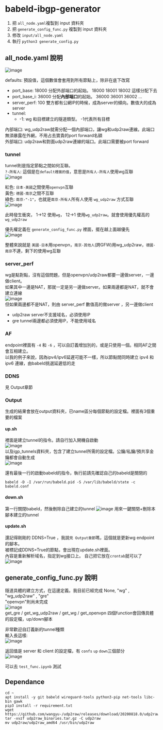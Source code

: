 babeld-ibgp-generator
====

1. 把 `all_node.yaml`複製到 input 資料夾
2. 把 `generate_config_func.py` 複製到 input 資料夾
3. 修改 `input/all_node.yaml`
4. 執行 `python3 generate_config.py`

all_node.yaml 說明
-----
![image](https://user-images.githubusercontent.com/73118488/155201183-3fd2ed49-3f5b-4d8b-951e-f32de2b65d01.png)  

defaults: 預設值，這個數值會套用到所有節點上，除非在底下改寫  

* port_base: 18000 分配外部端口的起始。 18000 18001 18002 這樣分配下去
* port_base_i: 36000 分配**內部端口**的起始。 36000 36001 36002 ...
* server_perf: 100 雙方都有公網IP的時候，成為server的傾向。數值大的成為server
*  tunnel: 
    *  -1: wg 和目標建立的隧道類型。 -1代表所有目標  

內部端口: wg_udp2raw就需分配一個內部端口，讓wg和udp2raw連線。此端口無須暴露在外網，不用占去寶貴的port forward名額  
外部端口: udp2raw和對面udp2raw連線的端口。此端口需要被port forward  

### tunnel
tunnel則是指定節點之間如何互聯。  
`?-所有人`: 這個是在`default裡面的值`，意思是`所有人-所有人`使用wg互聯  
![image](https://user-images.githubusercontent.com/73118488/155415520-373420a7-d049-464f-a838-c375758e3d66.png)  
  
紅色: `日本-美國`之間使用`openvpn`互聯  
黃色: `德國-南京`之間不互聯  
綠色: `南京-"-1"`，也就是`南京-所有人`所有人使用 `wg_udp2raw` 方式互聯  
![image](https://user-images.githubusercontent.com/73118488/155202813-c9f2dffe-e509-45ae-9e74-db19157e2063.png)  

此時發生衝突， 1->12 使用`wg`， 12->1 使用`wg_udp2raw`。就會使用優先權高的`wg_udp2raw`   

優先權定義在 `generate_config_func.py` 裡面，擺在越上面越優先  
![image](https://user-images.githubusercontent.com/73118488/155201439-af24fdf0-766d-4ab2-8f65-1df85910fc84.png)  
  
整體來說就是 `美國-日本`用openvpn，`南京-其他人`(跨GFW)用wg_udp2raw，`德國-南京`不連，剩下的使用wg互聯


### server_perf
wg是點對點，沒有這個問題，但是openvpn/udp2raw都要一邊做server，一邊做client。  
如果其中一邊是NAT，那就一定是另一邊做server。如果兩邊都是NAT，就不會建立連線  
![image](https://user-images.githubusercontent.com/73118488/155203821-6db252b2-1b86-40f0-a713-d0f1d58d079c.png)  
但如果兩邊都不是NAT，則由 server_perf 數值高的做server ，另一邊做client  
* udp2raw server不支援域名，必須使用IP  
* gre tunnel兩邊都必須使用IP，不能使用域名  

### AF
endpoint裡面有 `-4` 和 `-6` ，可以自訂義增加別的，或是只使用一個。相同AF之間會互相建立。  
以我的例子來說，因為ipv4/ipv6延遲可能不一樣，所以節點間同時建立 ipv4 和 ipv6 連線，由babeld挑選延遲低的走  

### DDNS
見 Output章節

### Output
生成的結果會放在output資料夾，已name區分每個節點的設定檔。裡面有3個重要的檔案

#### up.sh
裡面是建立tunnel的指令。請自行加入開機自啟動  
![image](https://user-images.githubusercontent.com/73118488/155537463-eb83eaf7-a9f5-4392-a31f-efbd43a014ec.png)  
以及igp_tunnels資料夾，包含了建立tunnel所需的設定檔。公鑰/私鑰/預共享金鑰都會自動生成  
![image](https://user-images.githubusercontent.com/73118488/155537746-1f8aa0a5-79f3-4962-910c-61bdee0adfeb.png)  

還有最後一行的啟動babeld的指令，執行前請先確認自己的babeld是關閉的
```
babeld -D -I /var/run/babeld.pid -S /var/lib/babeld/state -c babeld.conf
```

#### down.sh
第一行關閉babeld，然後刪除自己建立的tunnel
![image](https://user-images.githubusercontent.com/73118488/155538004-bcd8d43c-bb30-4064-b23e-4d8454475734.png)
用來一鍵關閉+刪除本腳本建立的tunnel

#### update.sh
還記得剛剛的 DDNS=True ，我說`見 Output章節`嗎，這個就是更新wg endpoint的腳本。  
被標記成DDNS=True的節點，會出現在update.sh裡面。  
內容是重新解析域名，指定到wg接口上。 自己把它放在`crontab`就可以了
![image](https://user-images.githubusercontent.com/73118488/155538122-064677ed-27f8-42c2-88c2-dabdc272824a.png)


generate_config_func.py 說明
------

隧道具體的建立方式，在這邊定義。我目前已經完成 None, "wg" , "wg_udp2raw" , "gre"  
"openvpn"則尚未完成  
![image](https://user-images.githubusercontent.com/73118488/155201953-5587acf5-6ab2-4882-bfb3-cf2b773f1b71.png)  
get_gre / get_wg_udp2raw / get_wg / get_openvpn 四個function會回傳具體的設定檔，up/down腳本  

非常歡迎自訂義新的tunnel種類  
輸入長這樣:  
![image](https://user-images.githubusercontent.com/73118488/155205044-0f306f62-2960-4d6a-9c6c-eb2d41c52d94.png)

返回值是 server 和 client 的設定檔，有 `confs` `up` `down`三個部分  
![image](https://user-images.githubusercontent.com/73118488/155206208-ddf722ba-a0c0-4ad2-b426-92b1adf21bf1.png)

可以去 `test_func.ipynb` 測試

## Dependance
```
cd ~
apt install -y git babeld wireguard-tools python3-pip net-tools libc-bin gawk
pip3 install -r requirement.txt
wget https://github.com/wangyu-/udp2raw/releases/download/20200818.0/udp2raw_binaries.tar.gz
tar -xvzf udp2raw_binaries.tar.gz -C udp2raw
mv udp2raw/udp2raw_amd64 /usr/bin/udp2raw
```
